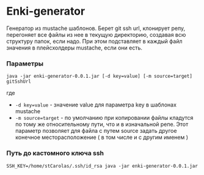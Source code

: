# Enki-generator

Генератор из mustache шаблонов. Берет git ssh url, клонирует репу,
перегоняет все файлы из нее в текущую директорию, создавая всю структуру папок, если надо.
При этом подставляет в каждый файл значения в плейсхолдеры mustache, если они есть.

### Параметры

```
java -jar enki-generator-0.0.1.jar [-d key=value] [-m source=target] gitSshUrl
```

где
- `-d key=value` - значение value для параметра key в шаблонах mustache
- `-m source=target` - по умолчанию при копировании файлы кладутся по тому же относительному пути, что и в изначальной репе.
Этот параметр позволяет для файла с путем source задать другое конечное месторасположение ( в том числе и с другим именем )

### Путь до кастомного ключа ssh

```
SSH_KEY=/home/stCarolas/.ssh/id_rsa java -jar enki-generator-0.0.1.jar
```
